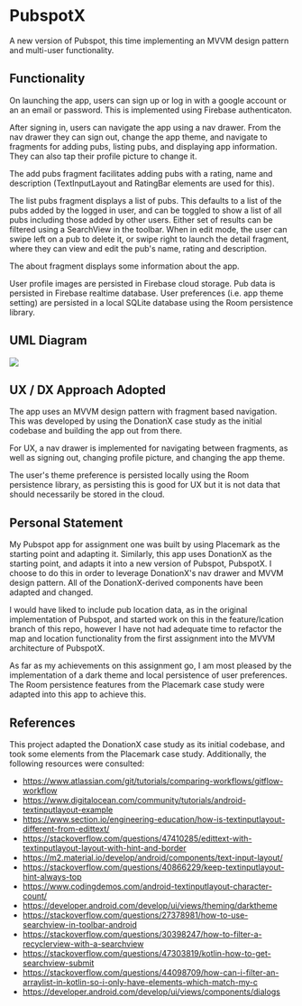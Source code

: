 # PubspotX

A new version of Pubspot, this time implementing an MVVM design pattern and multi-user functionality.

## Functionality

On launching the app, users can sign up or log in with a google account or an an email or password. This is implemented using Firebase authenticaton.

After signing in, users can navigate the app using a nav drawer. From the nav drawer they can sign out, change the app theme, and navigate to fragments for adding pubs, listing pubs, and displaying app information. They can also tap their profile picture to change it.

The add pubs fragment facilitates adding pubs with a rating, name and description (TextInputLayout and RatingBar elements are used for this).

The list pubs fragment displays a list of pubs. This defaults to a list of the pubs added by the logged in user, and can be toggled to show a list of all pubs including those added by other users. Either set of results can be filtered using a SearchView in the toolbar. When in edit mode, the user can swipe left on a pub to delete it, or swipe right to launch the detail fragment, where they can view and edit the pub's name, rating and description.

The about fragment displays some information about the app.

User profile images are persisted in Firebase cloud storage. Pub data is persisted in Firebase realtime database. User preferences (i.e. app theme setting) are persisted in a local SQLite database using the Room persistence library.

## UML Diagram

![][uml]

## UX / DX Approach Adopted

The app uses an MVVM design pattern with fragment based navigation. This was developed by using the DonationX case study as the initial codebase and building the app out from there.

For UX, a nav drawer is implemented for navigating between fragments, as well as signing out, changing profile picture, and changing the app theme.

The user's theme preference is persisted locally using the Room persistence library, as persisting this is good for UX but it is not data that should necessarily be stored in the cloud.

## Personal Statement

My Pubspot app for assignment one was built by using Placemark as the starting point and adapting it. Similarly, this app uses DonationX as the starting point, and adapts it into a new version of Pubspot, PubspotX. I choose to do this in order to leverage DonationX's nav drawer and MVVM design pattern. All of the DonationX-derived components have been adapted and changed.

I would have liked to include pub location data, as in the original implementation of Pubspot, and started work on this in the feature/lcation branch of this repo, however I have not had adequate time to refactor the map and location functionality from the first assignment into the MVVM architecture of PubspotX.

As far as my achievements on this assignment go, I am most pleased by the implementation of a dark theme and local persistence of user preferences. The Room persistence features from the Placemark case study were adapted into this app to achieve this.

## References

This project adapted the DonationX case study as its initial codebase, and took some elements from the Placemark case study. Additionally, the following resources were consulted:

* https://www.atlassian.com/git/tutorials/comparing-workflows/gitflow-workflow
* https://www.digitalocean.com/community/tutorials/android-textinputlayout-example
* https://www.section.io/engineering-education/how-is-textinputlayout-different-from-edittext/
* https://stackoverflow.com/questions/47410285/edittext-with-textinputlayout-layout-with-hint-and-border
* https://m2.material.io/develop/android/components/text-input-layout/
* https://stackoverflow.com/questions/40866229/keep-textinputlayout-hint-always-top
* https://www.codingdemos.com/android-textinputlayout-character-count/
* https://developer.android.com/develop/ui/views/theming/darktheme
* https://stackoverflow.com/questions/27378981/how-to-use-searchview-in-toolbar-android
* https://stackoverflow.com/questions/30398247/how-to-filter-a-recyclerview-with-a-searchview
* https://stackoverflow.com/questions/47303819/kotlin-how-to-get-searchview-submit
* https://stackoverflow.com/questions/44098709/how-can-i-filter-an-arraylist-in-kotlin-so-i-only-have-elements-which-match-my-c
* https://developer.android.com/develop/ui/views/components/dialogs

[uml]:./public/PubspotX_UML.png